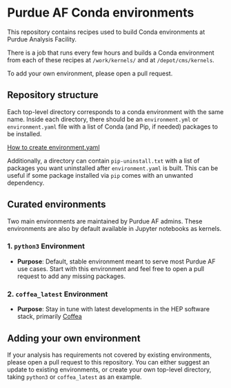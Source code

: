 # Purdue AF Conda environments

This repository contains recipes used to build Conda environments at Purdue Analysis Facility.

There is a job that runs every few hours and builds a Conda environment from each of these recipes at `/work/kernels/` and at `/depot/cms/kernels`.

To add your own environment, please open a pull request.


## Repository structure

Each top-level directory corresponds to a conda environment with the same name.
Inside each directory, there should be an `environment.yml` or `environment.yaml` file
with a list of Conda (and Pip, if needed) packages to be installed.

[How to create environment.yaml](https://docs.conda.io/projects/conda/en/latest/user-guide/tasks/manage-environments.html#creating-an-environment-file-manually)

Additionally, a directory can contain `pip-uninstall.txt` with a list of packages you want uninstalled after `environment.yaml` is built. This can be useful if some package installed via `pip` comes with an unwanted dependency.


## Curated environments

Two main environments are maintained by Purdue AF admins. These environments are also by default available in Jupyter notebooks as kernels.

### 1. `python3` Environment
- **Purpose**: Default, stable environment meant to serve most Purdue AF use cases. Start with this environment and feel free to open a pull request to add any missing packages.

### 2. `coffea_latest` Environment
- **Purpose**: Stay in tune with latest developments in the HEP software stack, primarily [Coffea](https://coffea-hep.readthedocs.io/en/latest/)

## Adding your own environment

If your analysis has requirements not covered by existing environments, please open a pull request to this repository. You can either suggest an update to existing environments, or create your own top-level directory, taking `python3` or `coffea_latest` as an example.




